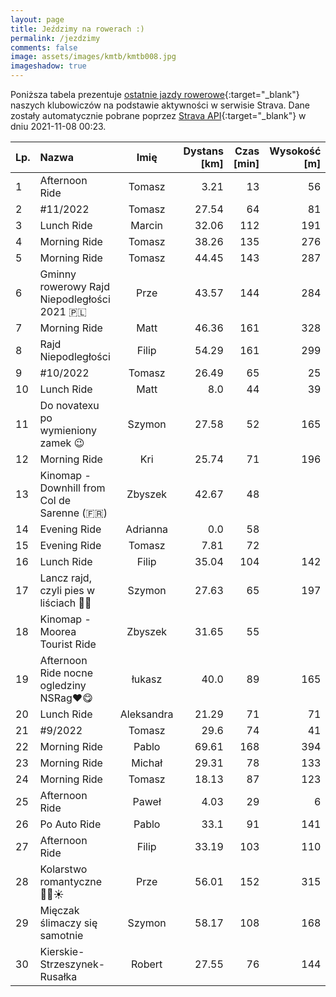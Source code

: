 ```yaml
---
layout: page
title: Jeździmy na rowerach :)
permalink: /jezdzimy
comments: false
image: assets/images/kmtb/kmtb008.jpg
imageshadow: true
---
```


Poniższa tabela prezentuje [ostatnie jazdy rowerowe](https://www.strava.com/clubs/336381){:target="_blank"} naszych klubowiczów na podstawie aktywności w serwisie Strava. Dane zostały automatycznie pobrane poprzez [Strava API](https://developers.strava.com/docs/reference/#api-Clubs-getClubActivitiesById){:target="_blank"} w dniu 2021-11-08 00:23.

Lp. | Nazwa | Imię | Dystans [km] | Czas [min] | Wysokość [m]
:--- | :--- | :---: | ---: | ---: | ---:
1|Afternoon Ride|Tomasz|3.21|13|56
2|#11/2022|Tomasz|27.54|64|81
3|Lunch Ride|Marcin|32.06|112|191
4|Morning Ride|Tomasz|38.26|135|276
5|Morning Ride|Tomasz|44.45|143|287
6|Gminny rowerowy Rajd Niepodległości 2021 🇵🇱|Prze|43.57|144|284
7|Morning Ride|Matt|46.36|161|328
8|Rajd Niepodległości|Filip|54.29|161|299
9|#10/2022|Tomasz|26.49|65|25
10|Lunch Ride|Matt|8.0|44|39
11|Do novatexu po wymieniony zamek 😉|Szymon|27.58|52|165
12|Morning Ride|Kri|25.74|71|196
13|Kinomap - Downhill from Col de Sarenne  (🇫🇷)|Zbyszek|42.67|48|
14|Evening Ride|Adrianna|0.0|58|
15|Evening Ride|Tomasz|7.81|72|
16|Lunch Ride|Filip|35.04|104|142
17|Lancz rajd, czyli pies w liściach 🤣🤪|Szymon|27.63|65|197
18|Kinomap - Moorea Tourist Ride|Zbyszek|31.65|55|
19|Afternoon Ride nocne ogledziny NSRag❤😋|łukasz|40.0|89|165
20|Lunch Ride|Aleksandra|21.29|71|71
21|#9/2022|Tomasz|29.6|74|41
22|Morning Ride|Pablo|69.61|168|394
23|Morning Ride|Michał|29.31|78|133
24|Morning Ride|Tomasz|18.13|87|123
25|Afternoon Ride|Paweł|4.03|29|6
26|Po Auto Ride|Pablo|33.1|91|141
27|Afternoon Ride|Filip|33.19|103|110
28|Kolarstwo romantyczne 🍁🍂☀️|Prze|56.01|152|315
29|Mięczak ślimaczy się samotnie|Szymon|58.17|108|168
30|Kierskie-Strzeszynek-Rusałka|Robert|27.55|76|144
